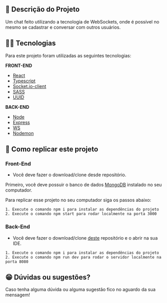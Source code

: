 ## :ledger: Descrição do Projeto

Um chat feito utilizando a tecnologia de WebSockets, onde é possível no mesmo se cadastrar e conversar com outros usuários.

## :man_technologist: Tecnologias

Para este projeto foram utilizadas as seguintes tecnologias:

**FRONT-END**

- [React](https://pt-br.reactjs.org/)
- [Typescript](https://www.typescriptlang.org/)
- [Socket.io-client](https://www.npmjs.com/package/socket.io-client)
- [SASS](https://sass-lang.com/)
- [UUID](https://www.uuidgenerator.net/)

**BACK-END**

- [Node](https://nodejs.org/en/)
- [Express](https://expressjs.com/pt-br/)
- [WS](https://www.npmjs.com/package/ws)
- [Nodemon](https://nodemon.io/)

## :dvd: Como replicar este projeto

### Front-End

- Você deve fazer o download/clone desde repositório.

Primeiro, você deve possuir o banco de dados [MongoDB](https://www.mongodb.com/pt-br) instalado no seu computador.

Para replicar esse projeto no seu computador siga os passos abaixo:

```
1. Execute o comando npm i para instalar as dependências do projeto
2. Execute o comando npm start para rodar localmente na porta 3000
```

### Back-End

- Você deve fazer o download/clone [deste](https://github.com/rodhenr/Chat-v2-Back-End) repositório e o abrir na sua IDE.

```
1. Execute o comando npm i para instalar as dependências do projeto
2. Execute o comando npm run dev para rodar o servidor localmente na porta 8080
```

## :grin: Dúvidas ou sugestões?

Caso tenha alguma dúvida ou alguma sugestão fico no aguardo da sua mensagem!
